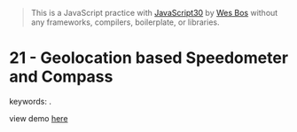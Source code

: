 > This is a JavaScript practice with [JavaScript30](https://javascript30.com/) by [Wes Bos](https://github.com/wesbos) without any frameworks, compilers, boilerplate, or libraries.

# 21 - Geolocation based Speedometer and Compass
keywords: .

view demo [here](https://gnovo.github.io/JS30/21-Geolocation_based_Speedometer_and_Compass/index.html)